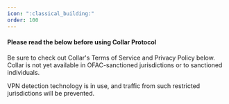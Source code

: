 ```yaml
---
icon: ":classical_building:"
order: 100
---
```

#### Please read the below before using Collar Protocol

Be sure to check out Collar's Terms of Service and Privacy Policy below. Collar is not yet available in OFAC-sanctioned jurisdictions or to sanctioned individuals. 

VPN detection technology is in use, and traffic from such restricted jurisdictions will be prevented.